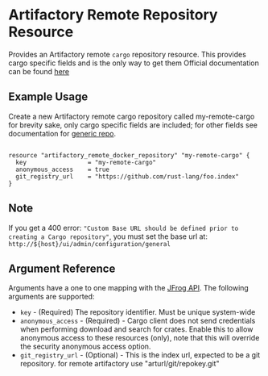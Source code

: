 # Artifactory Remote Repository Resource

Provides an Artifactory remote `cargo` repository resource. This provides cargo specific fields and is the only way to get them
Official documentation can be found [here](https://www.jfrog.com/confluence/display/JFROG/Cargo+Registry)


## Example Usage
Create a new Artifactory remote cargo repository called my-remote-cargo
for brevity sake, only cargo specific fields are included; for other fields see documentation for
[generic repo](artifactory_remote_docker_repository.md).
```hcl

resource "artifactory_remote_docker_repository" "my-remote-cargo" {
  key                 = "my-remote-cargo"
  anonymous_access    = true
  git_registry_url    = "https://github.com/rust-lang/foo.index"
}
```
## Note
If you get a 400 error: `"Custom Base URL should be defined prior to creating a Cargo repository"`, 
you must set the base url at: `http://${host}/ui/admin/configuration/general` 

## Argument Reference

Arguments have a one to one mapping with the [JFrog API](https://www.jfrog.com/confluence/display/RTF/Repository+Configuration+JSON). The following arguments are supported:

* `key` - (Required) The repository identifier. Must be unique system-wide
* `anonymous_access` - (Required) - Cargo client does not send credentials when performing download and search for crates. Enable this to allow anonymous access to these resources (only), note that this will override the security anonymous access option.
* `git_registry_url` - (Optional) - This is the index url, expected to be a git repository. for remote artifactory use "arturl/git/repokey.git"

